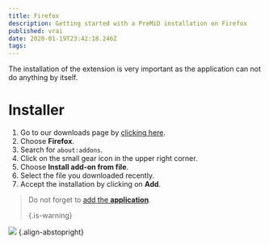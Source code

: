 ```yaml
---
title: Firefox
description: Getting started with a PreMiD installation on Firefox
published: vrai
date: 2020-01-19T23:42:18.246Z
tags:
---
```


The installation of the extension is very important as the application can not do anything by itself.

# Installer
1. Go to our downloads page by [clicking here](https://premid.app/downloads).
2. Choose **Firefox**.
3. Search for `about:addons`.
4. Click on the small gear icon in the upper right corner.
5. Choose **Install add-on from file**.
6. Select the file you downloaded recently.
7. Accept the installation by clicking on **Add**.

> Do not forget to [add the **application**](/install). 
> 
> {.is-warning}

![](https://img.icons8.com/color/2x/firefox.png) {.align-abstopright}